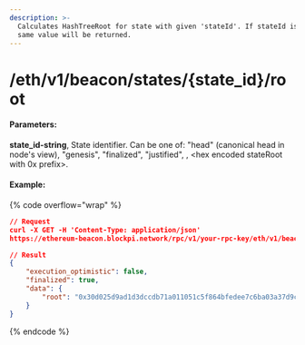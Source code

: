 ```yaml
---
description: >-
  Calculates HashTreeRoot for state with given 'stateId'. If stateId is root,
  same value will be returned.
---
```


# /eth/v1/beacon/states/{state\_id}/root

#### **Parameters:**

**state\_id-string**, State identifier. Can be one of: "head" (canonical head in node's view), "genesis", "finalized", "justified", , \<hex encoded stateRoot with 0x prefix>.

#### Example:

{% code overflow="wrap" %}
```json
// Request
curl -X GET -H 'Content-Type: application/json' 
https://ethereum-beacon.blockpi.network/rpc/v1/your-rpc-key/eth/v1/beacon/states/finalized/root

// Result
{
    "execution_optimistic": false,
    "finalized": true,
    "data": {
        "root": "0x30d025d9ad1d3dccdb71a011051c5f864bfedee7c6ba03a37d9cdb7e4c3f77b5"
    }
}
```
{% endcode %}
